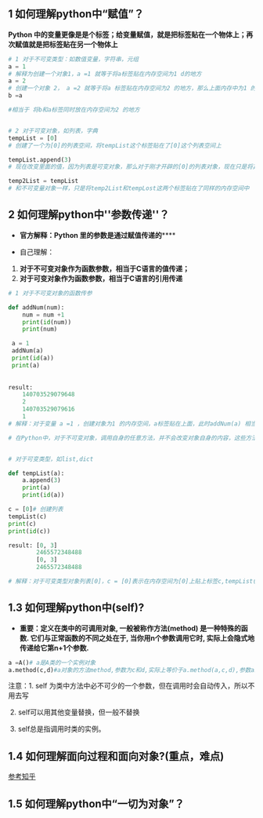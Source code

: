 ## 1 如何理解python中“赋值”？

**Python 中的变量更像是是个标签；给变量赋值，就是把标签贴在一个物体上；再次赋值就是把标签贴在另一个物体上**

```python
# 1 对于不可变类型：如数值变量，字符串，元组
a = 1
# 解释为创建一个对象1，a =1 就等于将a标签贴在内存空间为1 d的地方
a = 2
# 创建一个对象 2， a =2 就等于将a 标签贴在内存空间为2 的地方，那么上面内存中为1 的空间中标签就没了，这就产生了垃圾内存
b =a 

#相当于 将b和a标签同时放在内存空间为2 的地方


# 2 对于可变对象，如列表，字典
tempList = [0]
# 创建了一个为[0]的列表空间，将tempList这个标签贴在了[0]这个列表空间上

tempList.append(3)
# 现在改变里面的值，因为列表是可变对象，那么对于刚才开辟的[0]的列表对象，现在只是将其值扩展为[0,3]，它还在原来的内存空间中，tempList标签还是贴在其上面

temp2List = tempList
# 和不可变量对象一样，只是将temp2List和tempLost这两个标签贴在了同样的内存空间中
```



## 2  如何理解python中''参数传递''？

*  **官方解释：Python 里的参数是通过赋值传递的******

* 自己理解：

1. **对于不可变对象作为函数参数，相当于C语言的值传递；**
2. **对于可变对象作为函数参数，相当于C语言的引用传递**

```python
# 1 对于不可变对象的函数传参

def addNum(num):
    num = num +1
    print(id(num))
    print(num)

 a = 1
 addNum(a)
 print(id(a))
 print(a)
    
    
result:
    140703529079648
	2
	140703529079616
	1
# 解释：对于变量 a =1 ，创建对象为1 的内存空间，a标签贴在上面，此时addNum(a) 相当于传递参数，将num = a,可以理解为将num和a贴在对象值为1的内存空间中，因为数值变量是不可变对象，所以num = num+1 其实就是重新创建了新对象num +1 =2，将num标签贴在了2对象的内存空间中了，此时，对象1的标签只有a,那么分别输出a和num的值就很清楚了。其为不可变类型，所以其地址也不一样

# 在Python中，对于不可变对象，调用自身的任意方法，并不会改变对象自身的内容，这些方法会创建新的对象并返回，保证了不可变对象本身是永远不可变的。


# 对于可变类型，如list,dict

def tempList(a):
    a.append(3)    
    print(a)
    print(id(a))

c = [0]# 创建列表
tempList(c)
print(c)
print(id(c))

result: [0, 3]
		2465572348488
		[0, 3]
		2465572348488

# 解释：对于可变类型对象列表[0]，c = [0]表示在内存空间为[0]上贴上标签c,tempList(c)将参数c传递给a,那么也就是c = a,则c和a同时贴在[0]上，a.append(3)不会产生新的对象，那么此时变为[0,3]上贴上标签为a和c，所以最终结果一致，内存地址一致
```

## 1.3 如何理解python中(self)?

* **重要：定义在类中的可调用对象, 一般被称作方法(method) 是一种特殊的函数. 它们与正常函数的不同之处在于, 当你用n个参数调用它时, 实际上会隐式地传递给它第n+1个参数.**

```python
a =A()# a是A类的一个实例对象
a.method(c,d)#a对象的方法method,参数为c和d,实际上等价于a.method(a,c,d),参数a就是a对象本身，所以此处在类的方法定义中a就变为self。
```

注意：1.  self 为类中方法中必不可少的一个参数，但在调用时会自动传入，所以不用去写

​			2.  self可以用其他变量替换，但一般不替换

​			3.   self总是指调用时类的实例。

## 1.4 如何理解面向过程和面向对象?(重点，难点)

[参考知乎](<https://www.zhihu.com/question/27468564/answer/101951302>)





##  1.5  如何理解python中“一切为对象”？